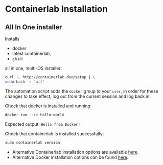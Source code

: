 # Containerlab Installation

## All In One installer

Installs

* docker
* latest containerlab,
* `gh` cli

all in one, multi-OS installer:

```bash
curl -L http://containerlab.dev/setup | \
sudo bash -s "all"
```

The automation script adds the `docker` group to your `user`, in order for these changes to take effect, log out from the current session and log back in.

Check that docker is installed and running:

```bash
docker run --rm hello-world
```

Expected output: `Hello from Docker!`

Check that containerlab is installed successfully:

```bash
sudo containerlab version
```

* Alternative Containerlab installation options are available [here](https://containerlab.dev/install/).
* Alternative Docker installation options can be found [here](https://docs.docker.com/engine/install/).
